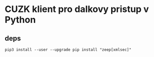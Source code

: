 # CUZK klient pro dalkovy pristup v Python

## deps

`pip3 install --user --upgrade pip install "zeep[xmlsec]"`
